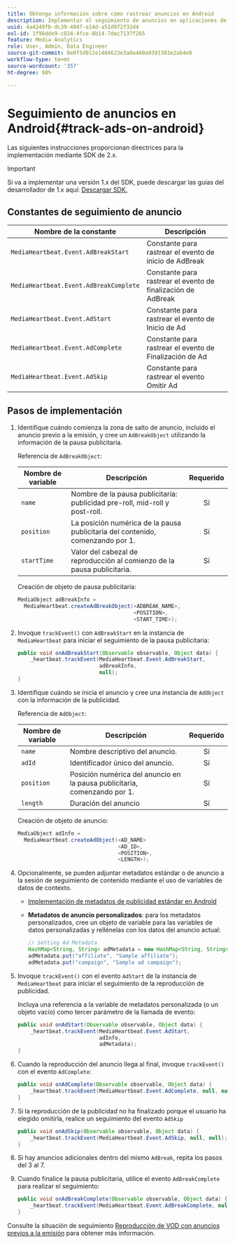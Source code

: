 ```yaml
---
title: Obtenga información sobre cómo rastrear anuncios en Android
description: Implementar el seguimiento de anuncios en aplicaciones de Android mediante Media SDK.
uuid: 4a4249fb-dc39-4947-a14d-a51d972f32d4
exl-id: 1f96dde9-c924-4fce-8b14-7dec7137f265
feature: Media Analytics
role: User, Admin, Data Engineer
source-git-commit: 8e0f5d012e1404623e3a0a460a9391303e2ab4e0
workflow-type: tm+mt
source-wordcount: '357'
ht-degree: 98%

---
```


# Seguimiento de anuncios en Android{#track-ads-on-android}

Las siguientes instrucciones proporcionan directrices para la implementación mediante SDK de 2.x.

>[!IMPORTANT]
>
>Si va a implementar una versión 1.x del SDK, puede descargar las guías del desarrollador de 1.x aquí: [Descargar SDK.](/help/sdk-implement/download-sdks.md)

## Constantes de seguimiento de anuncio

| Nombre de la constante | Descripción |
| --- | --- |
| `MediaHeartbeat.Event.AdBreakStart` | Constante para rastrear el evento de inicio de AdBreak |
| `MediaHeartbeat.Event.AdBreakComplete` | Constante para rastrear el evento de finalización de AdBreak |
| `MediaHeartbeat.Event.AdStart` | Constante para rastrear el evento de Inicio de Ad |
| `MediaHeartbeat.Event.AdComplete` | Constante para rastrear el evento de Finalización de Ad |
| `MediaHeartbeat.Event.AdSkip` | Constante para rastrear el evento Omitir Ad |

## Pasos de implementación

1. Identifique cuándo comienza la zona de salto de anuncio, incluido el anuncio previo a la emisión, y cree un `AdBreakObject` utilizando la información de la pausa publicitaria.

   Referencia de `AdBreakObject`:

   | Nombre de variable | Descripción | Requerido |
   | --- | --- | :---: |
   | `name` | Nombre de la pausa publicitaria: publicidad pre-roll, mid-roll y post-roll. | Sí |
   | `position` | La posición numérica de la pausa publicitaria del contenido, comenzando por 1. | Sí |
   | `startTime` | Valor del cabezal de reproducción al comienzo de la pausa publicitaria. | Sí |

   Creación de objeto de pausa publicitaria:

   ```java
   MediaObject adBreakInfo =  
     MediaHeartbeat.createAdBreakObject(<ADBREAK_NAME>,  
                                        <POSITION>,  
                                        <START_TIME>);
   ```

1. Invoque `trackEvent()` con `AdBreakStart` en la instancia de `MediaHeartbeat` para iniciar el seguimiento de la pausa publicitaria:

   ```java
   public void onAdBreakStart(Observable observable, Object data) {  
       _heartbeat.trackEvent(MediaHeartbeat.Event.AdBreakStart,  
                             adBreakInfo,  
                             null);
   }
   ```

1. Identifique cuándo se inicia el anuncio y cree una instancia de `AdObject` con la información de la publicidad.

   Referencia de `AdObject`:

   | Nombre de variable | Descripción | Requerido |
   | --- | --- | :---: |
   | `name` | Nombre descriptivo del anuncio. | Sí |
   | `adId` | Identificador único del anuncio. | Sí |
   | `position` | Posición numérica del anuncio en la pausa publicitaria, comenzando por 1. | Sí |
   | `length` | Duración del anuncio | Sí |

   Creación de objeto de anuncio:

   ```java
   MediaObject adInfo =  
     MediaHeartbeat.createAdObject(<AD_NAME>
                                   <AD_ID>,  
                                   <POSITION>,  
                                   <LENGTH>);
   ```

1. Opcionalmente, se pueden adjuntar metadatos estándar o de anuncio a la sesión de seguimiento de contenido mediante el uso de variables de datos de contexto.

   * [Implementación de metadatos de publicidad estándar en Android](/help/sdk-implement/track-ads/impl-std-ad-metadata/impl-std-ad-metadata-android.md)
   * **Metadatos de anuncio personalizados**: para los metadatos personalizados, cree un objeto de variable para las variables de datos personalizadas y rellénelas con los datos del anuncio actual:

      ```java
      // Setting Ad Metadata
      HashMap<String, String> adMetadata = new HashMap<String, String>();
      adMetadata.put("affiliate", "Sample affiliate");
      adMetadata.put("campaign", "Sample ad campaign");
      ```

1. Invoque `trackEvent()` con el evento `AdStart` de la instancia de `MediaHeartbeat` para iniciar el seguimiento de la reproducción de publicidad.

   Incluya una referencia a la variable de metadatos personalizada (o un objeto vacío) como tercer parámetro de la llamada de evento:

   ```java
   public void onAdStart(Observable observable, Object data) {  
       _heartbeat.trackEvent(MediaHeartbeat.Event.AdStart,  
                             adInfo,  
                             adMetadata);
   }
   ```

1. Cuando la reproducción del anuncio llega al final, invoque `trackEvent()` con el evento `AdComplete`:

   ```java
   public void onAdComplete(Observable observable, Object data) {  
       _heartbeat.trackEvent(MediaHeartbeat.Event.AdComplete, null, null);
   }
   ```

1. Si la reproducción de la publicidad no ha finalizado porque el usuario ha elegido omitirla, realice un seguimiento del evento `AdSkip`

   ```java
   public void onAdSkip(Observable observable, Object data) {  
       _heartbeat.trackEvent(MediaHeartbeat.Event.AdSkip, null, null);
   }
   ```

1. Si hay anuncios adicionales dentro del mismo `AdBreak`, repita los pasos del 3 al 7.
1. Cuando finalice la pausa publicitaria, utilice el evento `AdBreakComplete` para realizar el seguimiento:

   ```java
   public void onAdBreakComplete(Observable observable, Object data) {  
       _heartbeat.trackEvent(MediaHeartbeat.Event.AdBreakComplete, null, null);
   }
   ```

Consulte la situación de seguimiento [Reproducción de VOD con anuncios previos a la emisión](/help/sdk-implement/tracking-scenarios/vod-preroll-ads.md) para obtener más información.
